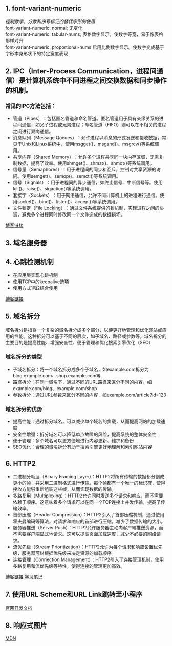 ## 1. font-variant-numeric  

   *控制数字、分数和序号标记的替代字形的使用*   
   font-variant-numeric: normal; 无变化  
   font-variant-numeric: tabular-nums; 表格数字显示，使数字等宽，易于像表格那样对齐  
   font-variant-numeric: proportional-nums 启用比例数字显示。使数字变成基于字形本身形状下的特定宽度表现

## 2. IPC（Inter-Process Communication，进程间通信）‌是计算机系统中不同进程之间交换数据和同步操作的机制。  
### 常见的IPC方法包括： 

- 管道（Pipes）‌：包括匿名管道和命名管道。匿名管道用于具有亲缘关系的进程间通信，如父子进程或兄弟进程；命名管道（FIFO）则可以在不相关的进程之间进行双向通信。 
- 消息队列（Message Queues）‌：允许进程以消息的形式发送和接收数据，常见于Unix和Linux系统中，使用msgget()、msgsnd()、msgrcv()等系统调用。
- 共享内存（Shared Memory）‌：允许多个进程共享同一块内存区域，无需复制数据，提高了效率。使用shmget()、shmat()、shmdt()等系统调用。
- 信号量（Semaphores）‌：用于进程间的同步和互斥，控制对共享资源的访问。使用semget()、semop()、semctl()等系统调用。
- 信号（Signals）‌：用于进程间的异步通信，如终止信号、中断信号等。使用kill()、raise()、sigaction()等系统调用。
- 套接字（Sockets）‌：用于网络通信，允许不同计算机上的进程进行通信。使用socket()、bind()、listen()、accept()等系统调用。
- 文件锁定（File Locking）‌：通过文件系统提供的锁机制，实现进程之间的协调，避免多个进程同时修改同一个文件造成的数据损坏。

[博客链接](https://blog.csdn.net/2301_78622258/article/details/141724779)

## 3. 域名服务器

## 4. 心跳检测机制 

- 在应用层实现心跳机制
- 使用TCP中的keepalive选项
- 使用方式1和2结合使用

[博客链接](https://blog.csdn.net/hellmorning/article/details/139685238)

## 5. 域名拆分‌

域名拆分‌是指将一个复杂的域名拆分成多个部分，以便更好地管理和优化网站或应用的性能。这种拆分可以基于不同的层次，如子域名、路径或参数等‌。域名拆分的主要目的是提高性能、增强安全性、便于管理和优化搜索引擎优化（SEO）‌

### 域名拆分的类型

- 子域名拆分‌：将一个域名拆分成多个子域名，如example.com拆分为blog.example.com、shop.example.com等‌
- 路径拆分‌：在同一域名下，通过不同的URL路径来区分不同的内容，如example.com/blog、example.com/shop‌
- 参数拆分‌：通过URL参数来区分不同的内容，如example.com/article?id=123‌

### 域名拆分的优势

- ‌提高性能‌：通过拆分域名，可以减少单个域名的负载，从而提高网站的加载速度‌
- 安全性增强‌：拆分域名可以降低单点故障的风险，提高系统的整体安全性‌
- ‌便于管理‌：多个域名可以更方便地进行内容更新、维护和备份‌
- ‌SEO优化‌：合理的域名拆分有助于搜索引擎更好地理解和索引网站内容‌

## 6. HTTP2
- 二进制分帧层（Binary Framing Layer）：HTTP2将所有传输的数据都分割成更小的帧，并采用二进制格式进行传输。每个帧都有一个唯一的标识符，使得接收方能够重新组装这些帧，从而实现数据的传输。
- 多路复用（Multiplexing）：HTTP2允许同时发送多个请求和响应，而不需要依赖于顺序。这意味着多个请求可以在同一个TCP连接上并发传输，提高了传输效率。
- 首部压缩（Header Compression）：HTTP2引入了首部压缩机制，通过使用霍夫曼编码等算法，对请求和响应的首部进行压缩，减少了数据传输的大小。
- 服务器推送（Server Push）：HTTP2允许服务器主动向客户端推送资源，而不需要客户端显式地请求。这可以提高页面加载速度，减少不必要的网络请求。
- 流优先级（Stream Prioritization）：HTTP2允许为每个请求和响应设置优先级，服务器可以根据优先级来决定资源的加载顺序。
- 连接管理（Connection Management）：HTTP2引入了连接管理机制，使用多路复用和流优先级等特性，使得连接的管理更加高效。

[博客链接](https://blog.csdn.net/sqlxx/article/details/119056336)
[学习笔记](https://www.bookstack.cn/read/learning-http2/content-frame-definition-settings.md)

## 7. 使用URL Scheme和URL Link跳转至小程序
[官网开发文档](https://developers.weixin.qq.com/miniprogram/dev/framework/open-ability/url-link.html)

## 8. 响应式图片

[MDN](https://developer.mozilla.org/zh-CN/docs/Web/HTML/Responsive_images)